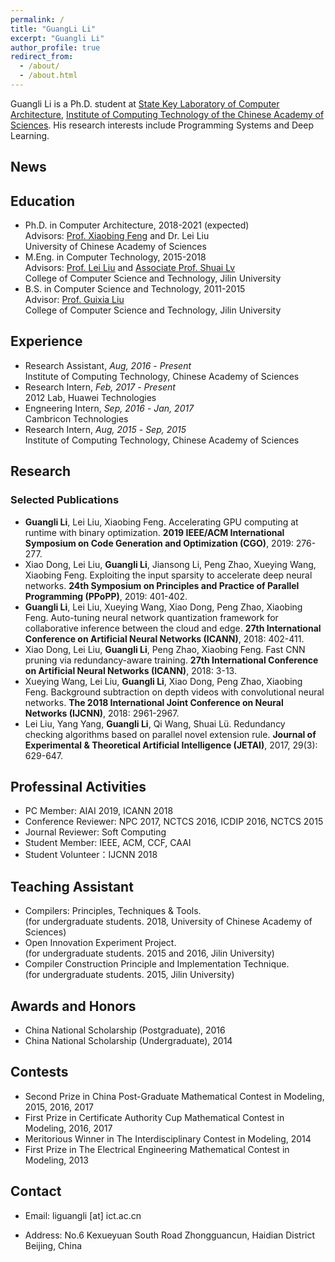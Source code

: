 ```yaml
---
permalink: /
title: "GuangLi Li"
excerpt: "Guangli Li"
author_profile: true
redirect_from: 
  - /about/
  - /about.html
---
```


Guangli Li is a Ph.D. student at [State Key Laboratory of Computer Architecture][5], [Institute of Computing Technology of the Chinese Academy of Sciences][4]. His research interests include Programming Systems and Deep Learning.

## News 

## Education
* Ph.D. in Computer Architecture, 2018-2021 (expected)  
  Advisors: [Prof. Xiaobing Feng][3] and Dr. Lei Liu  
  University of Chinese Academy of Sciences
* M.Eng. in Computer Technology, 2015-2018  
  Advisors: [Prof. Lei Liu][1] and [Associate Prof. Shuai Lv][2]  
  College of Computer Science and Technology, Jilin University  
* B.S. in Computer Science and Technology, 2011-2015  
  Advisor: [Prof. Guixia Liu][6]  
  College of Computer Science and Technology, Jilin University  

## Experience
- Research Assistant, *Aug, 2016* - *Present*  
  Institute of Computing Technology, Chinese Academy of Sciences
- Research Intern, *Feb, 2017* - *Present*  
  2012 Lab, Huawei Technologies
- Engneering Intern, *Sep, 2016* - *Jan, 2017*  
  Cambricon Technologies
- Research Intern, *Aug, 2015* - *Sep, 2015*  
  Institute of Computing Technology, Chinese Academy of Sciences

## Research

### Selected Publications
* **Guangli Li**, Lei Liu, Xiaobing Feng. Accelerating GPU computing at runtime with binary optimization. **2019 IEEE/ACM International Symposium on Code Generation and Optimization (CGO)**, 2019: 276-277.
* Xiao Dong, Lei Liu, **Guangli Li**, Jiansong Li, Peng Zhao, Xueying Wang, Xiaobing Feng. Exploiting the input sparsity to accelerate deep neural networks. **24th Symposium on Principles and Practice of Parallel Programming (PPoPP)**, 2019: 401-402.
* **Guangli Li**, Lei Liu, Xueying Wang, Xiao Dong, Peng Zhao, Xiaobing Feng. Auto-tuning neural network quantization framework for collaborative inference between the cloud and edge. **27th International Conference on Artificial Neural Networks (ICANN)**, 2018: 402-411.
* Xiao Dong, Lei Liu, **Guangli Li**, Peng Zhao, Xiaobing Feng. Fast CNN pruning via redundancy-aware training. **27th International Conference on Artificial Neural Networks (ICANN)**, 2018: 3-13.
* Xueying Wang, Lei Liu, **Guangli Li**, Xiao Dong, Peng Zhao, Xiaobing Feng. Background subtraction on depth videos with convolutional neural networks. **The 2018 International Joint Conference on Neural Networks (IJCNN)**, 2018: 2961-2967.
* Lei Liu, Yang Yang, **Guangli Li**, Qi Wang, Shuai Lü. Redundancy checking algorithms based on parallel novel extension rule. **Journal of Experimental & Theoretical Artificial Intelligence (JETAI)**, 2017, 29(3): 629-647.

## Professinal Activities
* PC Member: AIAI 2019, ICANN 2018 
* Conference Reviewer: NPC 2017, NCTCS 2016, ICDIP 2016, NCTCS 2015
* Journal Reviewer: Soft Computing
* Student Member: IEEE, ACM, CCF, CAAI
* Student Volunteer：IJCNN 2018

## Teaching Assistant
* Compilers: Principles, Techniques & Tools.   
  (for undergraduate students. 2018, University of Chinese Academy of Sciences)
* Open Innovation Experiment Project.   
  (for undergraduate students. 2015 and 2016, Jilin University)
* Compiler Construction Principle and Implementation Technique.   
  (for undergraduate students. 2015, Jilin University)

## Awards and Honors
* China National Scholarship (Postgraduate), 2016
* China National Scholarship (Undergraduate), 2014

## Contests
* Second Prize in China Post-Graduate Mathematical Contest in Modeling, 2015, 2016, 2017
* First Prize in Certificate Authority Cup Mathematical Contest in Modeling, 2016, 2017
* Meritorious Winner in The Interdisciplinary Contest in Modeling, 2014
* First Prize in The Electrical Engineering Mathematical Contest in Modeling, 2013

## Contact
* Email: liguangli [at] ict.ac.cn
* Address: No.6 Kexueyuan South Road Zhongguancun, Haidian District Beijing, China

  [1]:http://ccst.jlu.edu.cn/info/1026/2144.htm
  [2]:http://ccst.jlu.edu.cn/info/1028/2176.htm
  [3]:http://people.ucas.ac.cn/~fengxiaobing
  [4]:http://www.ict.ac.cn/
  [5]:http://www.carch.ac.cn/
  [6]:http://ccst.jlu.edu.cn/info/1026/2150.htm

